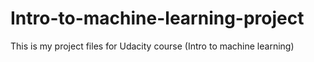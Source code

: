# Intro-to-machine-learning-project
This is my project files for Udacity course (Intro to machine learning) 
